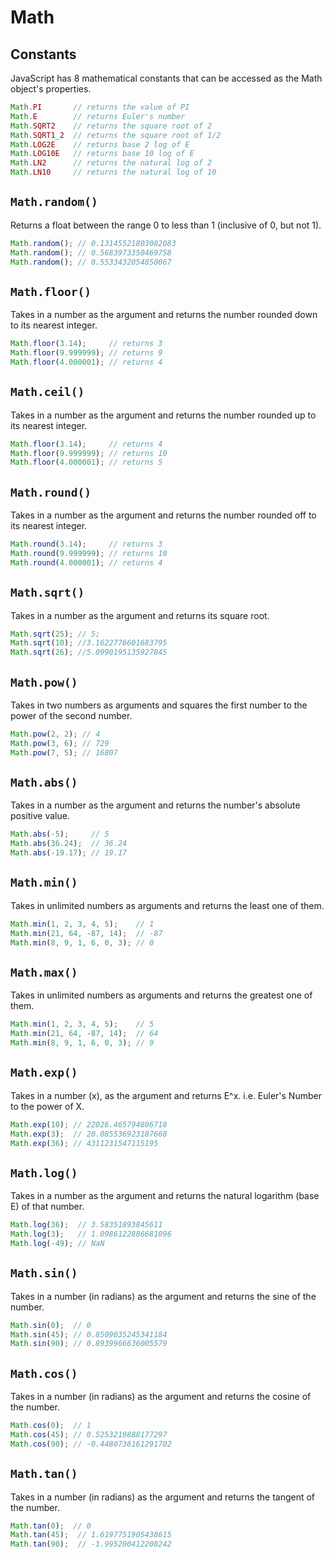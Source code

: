 # Math

## Constants

JavaScript has 8 mathematical constants that can be accessed as the Math object's properties.

```javascript
Math.PI       // returns the value of PI
Math.E        // returns Euler's number
Math.SQRT2    // returns the square root of 2
Math.SQRT1_2  // returns the square root of 1/2
Math.LOG2E    // returns base 2 log of E
Math.LOG10E   // returns base 10 log of E
Math.LN2      // returns the natural log of 2
Math.LN10     // returns the natural log of 10
```

## `Math.random()`

Returns a float between the range 0 to less than 1 (inclusive of 0, but not 1).

```javascript
Math.random(); // 0.13145521803082083
Math.random(); // 0.5683973350469758
Math.random(); // 0.5533432054850067
```

## `Math.floor()`

Takes in a number as the argument and returns the number rounded down to its nearest integer.

```javascript
Math.floor(3.14);     // returns 3
Math.floor(9.999999); // returns 9
Math.floor(4.000001); // returns 4
```

## `Math.ceil()`

Takes in a number as the argument and returns the number rounded up to its nearest integer.

```javascript
Math.floor(3.14);     // returns 4
Math.floor(9.999999); // returns 10
Math.floor(4.000001); // returns 5
```

## `Math.round()`

Takes in a number as the argument and returns the number rounded off to its nearest integer.

```javascript
Math.round(3.14);     // returns 3
Math.round(9.999999); // returns 10
Math.round(4.000001); // returns 4
```

## `Math.sqrt()`

Takes in a number as the argument and returns its square root.

```javascript
Math.sqrt(25); // 5;
Math.sqrt(10); //3.1622776601683795
Math.sqrt(26); //5.0990195135927845
```

## `Math.pow()`

Takes in two numbers as arguments and squares the first number to the power of the second number.

```javascript
Math.pow(2, 2); // 4
Math.pow(3, 6); // 729
Math.pow(7, 5); // 16807
```

## `Math.abs()`

Takes in a number as the argument and returns the number's absolute positive value.

```javascript
Math.abs(-5);     // 5
Math.abs(36.24);  // 36.24
Math.abs(-19.17); // 19.17
```

## `Math.min()`

Takes in unlimited numbers as arguments and returns the least one of them.

```javascript
Math.min(1, 2, 3, 4, 5);    // 1
Math.min(21, 64, -87, 14);  // -87
Math.min(8, 9, 1, 6, 0, 3); // 0
```

## `Math.max()`

Takes in unlimited numbers as arguments and returns the greatest one of them.

```javascript
Math.min(1, 2, 3, 4, 5);    // 5
Math.min(21, 64, -87, 14);  // 64
Math.min(8, 9, 1, 6, 0, 3); // 9
```

## `Math.exp()`

Takes in a number (x), as the argument and returns E^x. i.e. Euler's Number to the power of X.

```javascript
Math.exp(10); // 22026.465794806718
Math.exp(3);  // 20.085536923187668
Math.exp(36); // 4311231547115195
```

## `Math.log()`

Takes in a number as the argument and returns the natural logarithm (base E) of that number.

```javascript
Math.log(36);  // 3.58351893845611
Math.log(3);   // 1.0986122886681096
Math.log(-49); // NaN
```

## `Math.sin()`

Takes in a number (in radians) as the argument and returns the sine of the number.

```javascript
Math.sin(0);  // 0
Math.sin(45); // 0.8509035245341184
Math.sin(90); // 0.8939966636005579
```

## `Math.cos()`

Takes in a number (in radians) as the argument and returns the cosine of the number.

```javascript
Math.cos(0);  // 1
Math.cos(45); // 0.5253219888177297
Math.cos(90); // -0.4480736161291702
```

## `Math.tan()`

Takes in a number (in radians) as the argument and returns the tangent of the number.

```javascript
Math.tan(0);  // 0
Math.tan(45);  // 1.6197751905438615
Math.tan(90);  // -1.995200412208242
```

